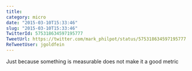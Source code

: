 ```yaml
---
title: 
category: micro
date: "2015-03-10T15:33:46"
slug: "2015-03-10T15:33:46"
TwitterId: 575318634597195777
TweetUrl: https://twitter.com/mark_philpot/status/575318634597195777
ReTweetUser: jgoldfein
---
```


<i class="fa fa-retweet" aria-hidden="true"></i> Just because something is measurable does not make it a good metric